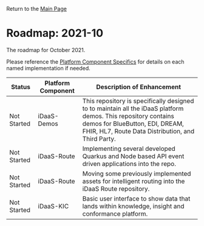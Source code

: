 Return to the <a href="https://project-herophilus.github.io/Project-Herophilus-Assets/" target="_blank">Main Page</a>

# Roadmap: 2021-10
The roadmap for October 2021.

Please reference the [Platform Component Specifics](../Design/PlatformComponents.md) for details on each named implementation if needed.

| Status | Platform Component   | Description of Enhancement|
|---|---|---|
|Not Started| iDaaS-Demos| This repository is specifically designed to to maintain all the iDaaS platform demos. This repository contains demos for BlueButton, EDI, DREAM, FHIR, HL7, Route Data Distribution, and Third Party.|
|Not Started| iDaaS-Route| Implementing several developed Quarkus and Node based API event driven applications into the repo.|
|Not Started| iDaaS-Route| Moving some previously implemented assets for intelligent routing into the iDaaS Route repository. |
|Not Started| iDaaS-KIC| Basic user interface to show data that lands within knowledge, insight and conformance platform. |